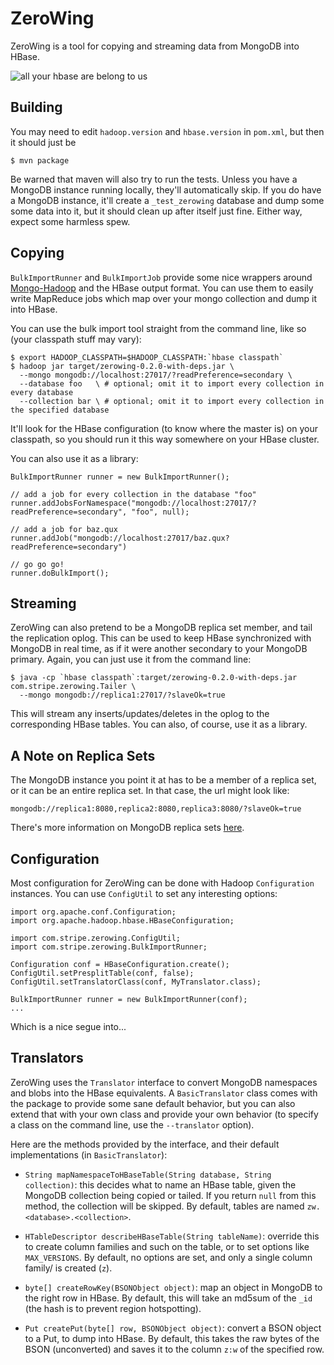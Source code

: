 ZeroWing
========

ZeroWing is a tool for copying and streaming data from MongoDB into HBase.

![all your hbase are belong to us](http://i.imgur.com/662Pur1.jpg)

Building
--------

You may need to edit `hadoop.version` and `hbase.version` in `pom.xml`, but then it should just be

    $ mvn package

Be warned that maven will also try to run the tests. Unless you have a MongoDB instance running locally, they'll automatically skip. If you do have a MongoDB instance, it'll create a `_test_zerowing` database and dump some some data into it, but it should clean up after itself just fine. Either way, expect some harmless spew.

Copying
-------

`BulkImportRunner` and `BulkImportJob` provide some nice wrappers around [Mongo-Hadoop](https://github.com/mongodb/mongo-hadoop) and the HBase output format. You can use them to easily write MapReduce jobs which map over your mongo collection and dump it into HBase.

You can use the bulk import tool straight from the command line, like so (your classpath stuff may vary):

    $ export HADOOP_CLASSPATH=$HADOOP_CLASSPATH:`hbase classpath`
    $ hadoop jar target/zerowing-0.2.0-with-deps.jar \
      --mongo mongodb://localhost:27017/?readPreference=secondary \
      --database foo   \ # optional; omit it to import every collection in every database
      --collection bar \ # optional; omit it to import every collection in the specified database

It'll look for the HBase configuration (to know where the master is) on your classpath, so you should run it this way somewhere on your HBase cluster.

You can also use it as a library:

    BulkImportRunner runner = new BulkImportRunner();

    // add a job for every collection in the database "foo"
    runner.addJobsForNamespace("mongodb://localhost:27017/?readPreference=secondary", "foo", null);

    // add a job for baz.qux
    runner.addJob("mongodb://localhost:27017/baz.qux?readPreference=secondary")

    // go go go!
    runner.doBulkImport();

Streaming
---------

ZeroWing can also pretend to be a MongoDB replica set member, and tail the replication oplog. This can be used to keep HBase synchronized with MongoDB in real time, as if it were another secondary to your MongoDB primary. Again, you can just use it from the command line:

    $ java -cp `hbase classpath`:target/zerowing-0.2.0-with-deps.jar com.stripe.zerowing.Tailer \
      --mongo mongodb://replica1:27017/?slaveOk=true

This will stream any inserts/updates/deletes in the oplog to the corresponding HBase tables. You can also, of course, use it as a library.

A Note on Replica Sets
----------------------

The MongoDB instance you point it at has to be a member of a replica set, or it can be an entire replica set. In that case, the url might look like:

    mongodb://replica1:8080,replica2:8080,replica3:8080/?slaveOk=true

There's more information on MongoDB replica sets [here](http://docs.mongodb.org/manual/replication/).

Configuration
-------------

Most configuration for ZeroWing can be done with Hadoop `Configuration` instances. You can use `ConfigUtil` to set any interesting options:

    import org.apache.conf.Configuration;
    import org.apache.hadoop.hbase.HBaseConfiguration;

    import com.stripe.zerowing.ConfigUtil;
    import com.stripe.zerowing.BulkImportRunner;

    Configuration conf = HBaseConfiguration.create();
    ConfigUtil.setPresplitTable(conf, false);
    ConfigUtil.setTranslatorClass(conf, MyTranslator.class);

    BulkImportRunner runner = new BulkImportRunner(conf);
    ...

Which is a nice segue into...

Translators
-----------

ZeroWing uses the `Translator` interface to convert MongoDB namespaces and blobs into the HBase equivalents. A `BasicTranslator` class comes with the package to provide some sane default behavior, but you can also extend that with your own class and provide your own behavior (to specify a class on the command line, use the `--translator` option).

Here are the methods provided by the interface, and their default implementations (in `BasicTranslator`):

  - `String mapNamespaceToHBaseTable(String database, String collection)`: this decides what to name an HBase table, given the MongoDB collection being copied or tailed. If you return `null` from this method, the collection will be skipped. By default, tables are named `zw.<database>.<collection>`.

  - `HTableDescriptor describeHBaseTable(String tableName)`: override this to create column families and such on the table, or to set options like `MAX_VERSIONS`. By default, no options are set, and only a single column family/ is created (`z`).

  - `byte[] createRowKey(BSONObject object)`: map an object in MongoDB to the right row in HBase. By default, this will take an md5sum of the `_id` (the hash is to prevent region hotspotting).

  - `Put createPut(byte[] row, BSONObject object)`: convert a BSON object to a Put, to dump into HBase. By default, this takes the raw bytes of the BSON (unconverted) and saves it to the column `z:w` of the specified row.

